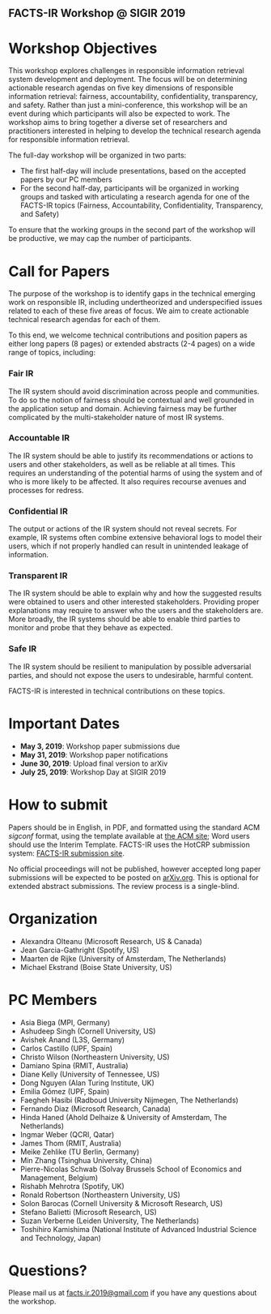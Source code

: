 ## FACTS-IR Workshop @ SIGIR 2019

# Workshop Objectives
This workshop explores challenges in responsible information retrieval system development and deployment. The focus will be on determining actionable research agendas on five key dimensions of responsible information retrieval: fairness, accountability, confidentiality, transparency, and safety. Rather than just a mini-conference, this workshop will be an event during which participants will also be expected to work.  The workshop aims to bring together a diverse set of researchers and practitioners interested in helping to develop the technical research agenda for responsible information retrieval. 

The full-day workshop will be organized in two parts: 
* The first half-day will include presentations, based on the accepted papers by our PC members
* For the second half-day, participants will be organized in working groups and tasked with articulating a research agenda for one of the FACTS-IR topics (Fairness, Accountability, Confidentiality, Transparency, and Safety)

To ensure that the working groups in the second part of the workshop will be productive, we may cap the number of participants. 

# Call for Papers
The purpose of the workshop is to identify gaps in the technical emerging work on responsible IR, including undertheorized and underspecified issues related to each of these five areas of focus.  We aim to create actionable technical research agendas for each of them. 

To this end, we welcome technical contributions and position papers as either long papers (8 pages) or extended abstracts (2-4 pages) on a wide range of topics, including:

### Fair IR
The IR system should avoid discrimination across people and communities. To do so the notion of fairness should be contextual and well grounded in the application setup and domain. Achieving fairness may be further complicated by the multi-stakeholder nature of most IR systems.

### Accountable IR
The IR system should be able to justify its recommendations or actions to users and other stakeholders, as well as be reliable at all times.  This requires an understanding of the potential harms of using the system and of who is more likely to be affected.  It also requires recourse avenues and processes for redress.

### Confidential IR 
The output or actions of the IR system should not reveal secrets. For example, IR systems often combine extensive behavioral logs to model their users, which if not properly handled can result in unintended leakage of information.   

### Transparent IR
The IR system should be able to explain why and how the suggested results were obtained to users and other interested stakeholders.  Providing proper explanations may require to answer who the users and the stakeholders are.  More broadly, the IR systems should be able to enable third parties to monitor and probe that they behave as expected. 

### Safe IR 
The IR system should be resilient to manipulation by possible adversarial parties, and should not expose the users to undesirable, harmful content.  

FACTS-IR is interested in technical contributions on these topics.

# Important Dates
* **May 3, 2019**:     Workshop paper submissions due
* **May 31, 2019**:    Workshop paper notifications
* **June 30, 2019**:   Upload final version to arXiv
* **July 25, 2019**:   Workshop Day at SIGIR 2019

# How to submit
Papers should be in English, in PDF, and formatted using the standard ACM _sigconf_ format, using the template available at [the ACM site]( https://www.acm.org/publications/proceedings-template); Word users should use the Interim Template. FACTS-IR uses the HotCRP submission system: [FACTS-IR submission site](https://facts-ir-2019.hotcrp.com/). 

No official proceedings will not be published, however accepted long paper submissions will be expected to be posted on [arXiv.org](arXiv.org). This is optional for extended abstract submissions. The review process is a single-blind. 

# Organization 
* Alexandra Olteanu (Microsoft Research, US & Canada)
* Jean Garcia-Gathright (Spotify, US)
* Maarten de Rijke (University of Amsterdam, The Netherlands)
* Michael Ekstrand (Boise State University, US)

# PC Members
* Asia Biega (MPI, Germany)
* Ashudeep Singh (Cornell University, US)
* Avishek	Anand	(L3S, Germany)
* Carlos Castillo (UPF, Spain)
* Christo Wilson (Northeastern University, US)
* Damiano Spina (RMIT, Australia)
* Diane	Kelly	(University of Tennessee, US)
* Dong Nguyen (Alan Turing Institute, UK)
* Emilia	Gómez	(UPF, Spain)
* Faegheh Hasibi (Radboud University Nijmegen, The Netherlands)
* Fernando Diaz (Microsoft Research, Canada)
* Hinda Haned (Ahold Delhaize & University of Amsterdam, The Netherlands)
* Ingmar Weber (QCRI, Qatar)
* James Thom (RMIT, Australia)
* Meike Zehlike (TU Berlin, Germany)
* Min Zhang (Tsinghua University, China)
* Pierre-Nicolas Schwab (Solvay Brussels School of Economics and Management, Belgium)
* Rishabh Mehrotra (Spotify, UK)
* Ronald Robertson (Northeastern University, US)
* Solon Barocas	(Cornell University & Microsoft Research, US) 
* Stefano Balietti (Microsoft Research, US)
* Suzan Verberne (Leiden University, The Netherlands)
* Toshihiro Kamishima (National Institute of Advanced Industrial Science and Technology, Japan)

# Questions?
Please mail us at facts.ir.2019@gmail.com if you have any questions about the workshop.

